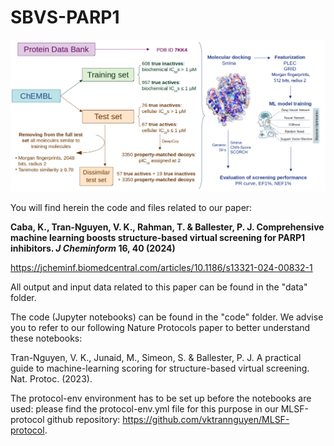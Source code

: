 # SBVS-PARP1

![SBVS-PARP1](https://github.com/cabaklaud/SBVS-PARP1/blob/main/PARP1-Fig2.png)

You will find herein the code and files related to our paper:

**Caba, K., Tran-Nguyen, V. K., Rahman, T. & Ballester, P. J. Comprehensive machine learning boosts structure-based virtual screening for PARP1 inhibitors. *J Cheminform* 16, 40 (2024)**

https://jcheminf.biomedcentral.com/articles/10.1186/s13321-024-00832-1

All output and input data related to this paper can be found in the "data" folder.

The code (Jupyter notebooks) can be found in the "code" folder. We advise you to refer to our following Nature Protocols paper to better understand these notebooks:

Tran-Nguyen, V. K., Junaid, M., Simeon, S. & Ballester, P. J. A practical guide to machine-learning scoring for structure-based virtual screening. Nat. Protoc. (2023).

The protocol-env environment has to be set up before the notebooks are used: please find the protocol-env.yml file for this purpose in our MLSF-protocol github repository: https://github.com/vktrannguyen/MLSF-protocol.
